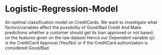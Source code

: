 # Logistic-Regression-Model
An optimal classification model on CreditCards.
We want to investigate what factors/variables affect the possibility of Good/Bad Credit
And Make predictions whether a customer should get its loan approved or not based on the features given on the raw dataset
Hence our Dependent variable (y) is the CreditCard Approval (Yes/No) or if the CreditCard authorization is considered Good/Bad
